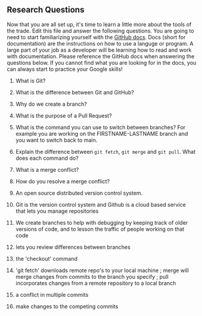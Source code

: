 ## Research Questions 

Now that you are all set up, it's time to learn a little more about the tools of the trade. Edit this file and answer the following questions. You are going to need to start familiarizing yourself with the [GitHub docs](https://docs.github.com/en). Docs (short for documentation) are the instructions on how to use a languge or program. A large part of your job as a developer will be learning how to read and work with documentation. Please reference the GitHub docs when answering the questions below. If you cannot find what you are looking for in the docs, you can always start to practice your Google skills!

1. What is Git?
2. What is the difference between Git and GitHub?
3. Why do we create a branch?
4. What is the purpose of a Pull Request?
5. What is the command you can use to switch between branches? For example you are working on the FIRSTNAME-LASTNAME branch and you want to switch back to main.
6. Explain the difference between `git fetch`, `git merge` and `git pull`. What does each command do?
7. What is a merge conflict?
8. How do you resolve a merge conflict?

1. An open source distributed version control system.
2. Git is the version control system and Github is a cloud based service that lets you manage repositories
3. We create branches to help with debugging by keeping track of older versions of code, and to lesson the traffic of people working on that code
4. lets you review differences between branches 
5. the 'checkout' command
6. 'git fetch' downloads remote repo's to your local machine ; merge will merge changes from commits to the branch you specify ; pull incorporates changes from a remote repository to a local branch
7. a conflict in multiple commits
8. make changes to the competing commits
